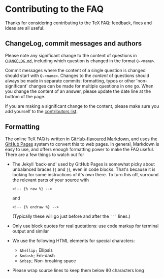 # Contributing to the FAQ

Thanks for considering contributing to the TeX FAQ: feedback, fixes and ideas are
all useful.

## ChangeLog, commit messages and authors

Please note any significant change to the content of questions in
[`CHANGELOG.md`](CHANGELOG.md), including which question is changed in the
format `Q-<name>`.

Commit messages where the content of a single question is changed should start
with `Q-<name>`. Changes to the _content_ of questions should always be made in
separate commits: formatting, typos or other 'non-significant' changes can be
made for multiple questions in one go. When you change the content of an
answer, please update the date line at the bottom of the page.

If you are making a significant change to the content, please make sure you
add yourself to the [contributors list](AUTHORS.md).

## Formatting

The online TeX FAQ is written in [GitHub-flavoured
Markdown](https://guides.github.com/features/mastering-markdown/), and uses the
[GitHub Pages](https://pages.github.com/) system to convert this to web pages.
In general, Markdown is easy to use, and offers enough formatting power to make
the FAQ useful. There are a few things to watch out for

- The Jekyll 'back-end' used by GitHub Pages is somewhat picky about unbalanced
  braces (`{` and `}`), even in code blocks. That's because it is looking for
  some instructions of it's own there. To turn this off, surround the relevant
  parts of your source with
  ```
  <!-- {% raw %} -->
  ```
  and
  ```
  <!-- {% endraw %} -->
  ```
  (Typically these will go just before and after the <code>```</code> lines.)

- Only use block quotes for real quotations: use code markup for terminal
  output and similar

- We use the following HTML elements for special characters:
  - `&hellip;` Ellipsis
  - `&mdash;` Em-dash
  - `&nbsp;` Non-breaking space

- Please wrap source lines to keep them below 80 characters long
